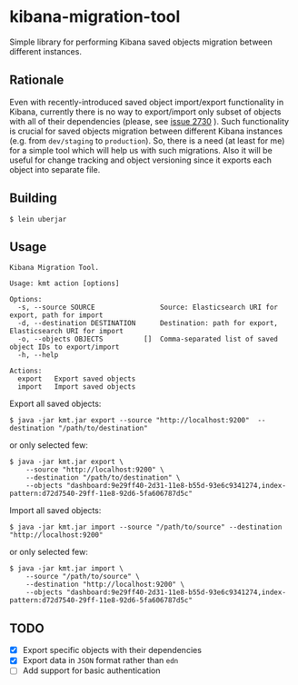 # kibana-migration-tool

Simple library for performing Kibana saved objects migration between different instances.

## Rationale

Even with recently-introduced saved object import/export functionality in Kibana, currently there is no way to export/import only subset of objects with all of their dependencies (please, see [issue 2730](https://github.com/elastic/kibana/issues/27306) ). Such functionality is crucial for saved objects migration between different Kibana instances (e.g. from `dev/staging` to `production`). So, there is a need (at least for me) for a simple tool which will help us with such migrations. Also it will be useful for change tracking and object versioning since it exports each object into separate file.

## Building

```
$ lein uberjar
```

## Usage

```
Kibana Migration Tool.

Usage: kmt action [options]

Options:
  -s, --source SOURCE                Source: Elasticsearch URI for export, path for import
  -d, --destination DESTINATION      Destination: path for export, Elasticsearch URI for import
  -o, --objects OBJECTS          []  Comma-separated list of saved object IDs to export/import
  -h, --help

Actions:
  export   Export saved objects
  import   Import saved objects
```

Export all saved objects: 

```
$ java -jar kmt.jar export --source "http://localhost:9200"  --destination "/path/to/destination"
```

or only selected few:

```
$ java -jar kmt.jar export \
    --source "http://localhost:9200" \
    --destination "/path/to/destination" \
    --objects "dashboard:9e29ff40-2d31-11e8-b55d-93e6c9341274,index-pattern:d72d7540-29ff-11e8-92d6-5fa606787d5c"
```

Import all saved objects:

```
$ java -jar kmt.jar import --source "/path/to/source" --destination "http://localhost:9200"
```
or only selected few:

```
$ java -jar kmt.jar import \
    --source "/path/to/source" \
    --destination "http://localhost:9200" \
    --objects "dashboard:9e29ff40-2d31-11e8-b55d-93e6c9341274,index-pattern:d72d7540-29ff-11e8-92d6-5fa606787d5c"
```

## TODO

- [x] Export specific objects with their dependencies
- [x] Export data in `JSON` format rather than `edn`
- [ ] Add support for basic authentication
